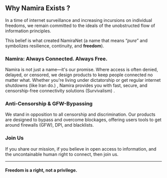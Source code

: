 ## Why Namira Exists ?

In a time of internet surveillance and increasing incursions on individual freedoms, we remain committed to the ideals of the unobstructed flow of information principles.

This belief is what created NamiraNet  (a name that means “*pure*” and symbolizes resilience, continuity, and **freedom**).

### Namira: Always Connected. Always Free.

Namira is not just a name—it's our promise. Where access is often denied, delayed, or censored, we design products to keep people connected no matter what. Whether you're living under dictatorship or get regular internet shutdowns (like Iran do.) , Namira provides you with fast, secure, and censorship-free connectivity solutions (Survivalism) .

### Anti-Censorship & GFW-Bypassing

We stand in opposition to all censorship and discrimination. Our products are designed to bypass and overcome blockages, offering users tools to get around firewalls (GFW), DPI, and blacklists.

### Join Us

If you share our mission, if you believe in open access to information, and the uncontainable human right to connect, then join us.

---

#### **Freedom is a right, not a privilege.**
